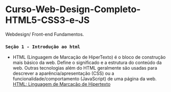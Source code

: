 # Curso-Web-Design-Completo-HTML5-CSS3-e-JS
Webdesign/ Front-end Fundamentos.

### `Seção 1 - Introdução ao html`
 
 - HTML (Linguagem de Marcação de HiperTexto) é o bloco de construção mais básico da web. Define o significado e a estrutura do conteúdo da web. Outras tecnologias além do HTML geralmente são usadas para descrever a aparência/apresentação (CSS) ou a funcionalidade/comportamento (JavaScript) de uma página da web. [HTML: Linguagem de Marcação de Hipertexto](https://developer.mozilla.org/pt-BR/docs/Web/HTML)



